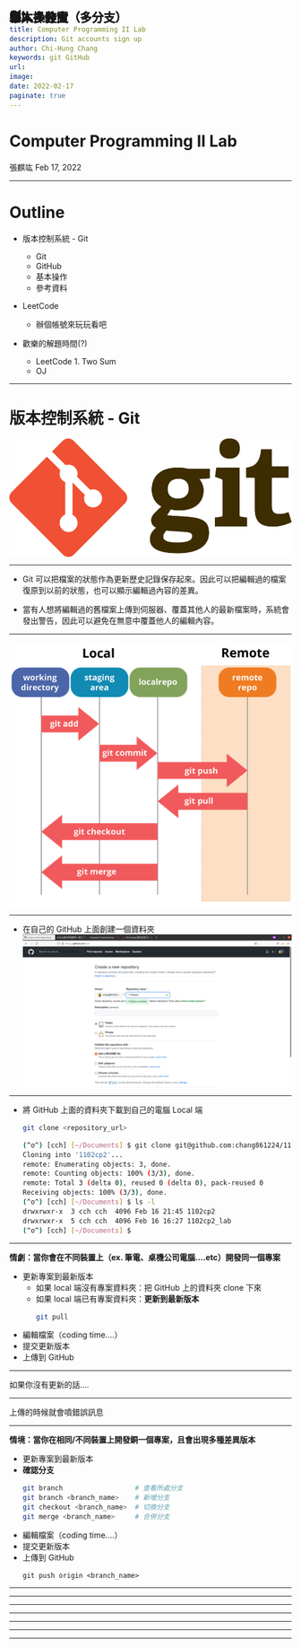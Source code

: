 ```yaml
---
marp: true
title: Computer Programming II Lab 
description: Git accounts sign up
author: Chi-Hung Chang
keywords: git GitHub
url:
image: 
date: 2022-02-17
paginate: true 
---
```


<!--
  backgroundImage: "linear-gradient(to bottom, #C4E1FF, #84C1FF)"
-->

<style>
h2{
    position: fixed;
    top: 40px;
}

img[alt~="left"] {
    display: block;
    margin: auto auto auto 30px;
}

img[alt~="center"] {
    display: block;
    margin: 0 auto;
}

img[alt~="right"] {
    display: block;
    margin: auto 30px auto auto;
}
</style>

# Computer Programming II Lab
張麒竑
Feb 17, 2022

---

# Outline

- 版本控制系統 - Git
    - Git
    - GitHub
    - 基本操作
    - 參考資料

- LeetCode
    - 辦個帳號來玩玩看吧

- 歡樂的解題時間(?)
    - LeetCode 1. Two Sum
    - OJ

---

# 版本控制系統 - Git

![center h:100](../assets/git-logo.png)

---

## Git

- Git 可以把檔案的狀態作為更新歷史記錄保存起來。因此可以把編輯過的檔案復原到以前的狀態，也可以顯示編輯過內容的差異。

- 當有人想將編輯過的舊檔案上傳到伺服器、覆蓋其他人的最新檔案時，系統會發出警告，因此可以避免在無意中覆蓋他人的編輯內容。

---

## Git

![center h:400](../assets/git-workflow.png)

---

## 基本操作

- 在自己的 GitHub 上面創建一個資料夾
![center h:350](../assets/github-create-repo.png)

---

## 基本操作

- 將 GitHub 上面的資料夾下載到自己的電腦 Local 端
    ```bash
    git clone <repository_url>
    ```

    ```bash
    (^o^) [cch] [~/Documents] $ git clone git@github.com:chang861224/1102cp2.git
    Cloning into '1102cp2'...
    remote: Enumerating objects: 3, done.
    remote: Counting objects: 100% (3/3), done.
    remote: Total 3 (delta 0), reused 0 (delta 0), pack-reused 0
    Receiving objects: 100% (3/3), done.
    (^o^) [cch] [~/Documents] $ ls -l
    drwxrwxr-x  3 cch cch  4096 Feb 16 21:45 1102cp2
    drwxrwxr-x  5 cch cch  4096 Feb 16 16:27 1102cp2_lab
    (^o^) [cch] [~/Documents] $
    ```

---

## 單人多裝置（多分支）

**情劇：當你會在不同裝置上（ex. 筆電、桌機公司電腦....etc）開發同一個專案**

- 更新專案到最新版本
    - 如果 local 端沒有專案資料夾：把 GitHub 上的資料夾 clone 下來
    - 如果 local 端已有專案資料夾：**更新到最新版本**
        ```bash
        git pull 
        ```
- 編輯檔案（coding time....）
- 提交更新版本
- 上傳到 GitHub

---

## 單人多裝置（多分支）

如果你沒有更新的話....

---

## 單人多裝置（多分支）

上傳的時候就會噴錯誤訊息

---

## 單人多分支

**情境：當你在相同/不同裝置上開發銅一個專案，且會出現多種差異版本**

- 更新專案到最新版本
- **確認分支**
    ```bash
    git branch                  # 查看所處分支
    git branch <branch_name>    # 新增分支
    git checkout <branch_name>  # 切換分支
    git merge <branch_name>     # 合併分支
    ```
- 編輯檔案（coding time....）
- 提交更新版本
- 上傳到 GitHub
    ```
    git push origin <branch_name>
    ```

---

## 單人多分支

---

## 單人多分支

---

## 多人多分支

---

## 單人多分支

---

## 單人多分支

---

## 單人多分支

---

